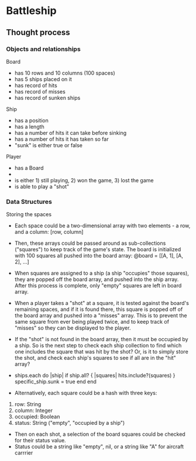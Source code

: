 # Battleship

## Thought process

### Objects and relationships
Board 
- has 10 rows and 10 columns (100 spaces)
- has 5 ships placed on it
- has record of hits 
- has record of misses
- has record of sunken ships

Ship
- has a position
- has a length
- has a number of hits it can take before sinking
- has a number of hits it has taken so far
- "sunk" is either true or false

Player
- has a Board
- 
- is either 1) still playing, 2) won the game, 3) lost the game
- is able to play a "shot"

### Data Structures

Storing the spaces
- Each space could be a two-dimensional array with two elements - a row, and a column: [row, column]
- Then, these arrays could be passed around as sub-collections ("squares") to keep track of the game's state. The board is initialized with 100 
squares all pushed into the board array:
@board = [[A, 1], [A, 2], ...] 
- When squares are assigned to a ship (a ship "occupies" those squares), they are popped off the board array, and pushed into the ship array. After this process is complete, only "empty" squares are left in board array. 
- When a player takes a "shot" at a square, 
it is tested against the board's remaining spaces, and if it is found there, this square is popped off of the board array and pushed into a "misses" array. This is to prevent the same square from ever being played twice, and to keep track of "misses" so they can be displayed to the player. 
- If the "shot" is not found in the board array, then it must be occupied by a ship. So is the next step to check each ship collection to find which one includes the square that was hit by the shot? Or, is it to simply store the shot, and check each ship's squares to see if all are in the "hit" array?
- ships.each do |ship|
    if ship.all? { |squares| hits.include?(squares) }
      specific_ship.sunk = true
    end
  end

- Alternatively, each square could be a hash with three keys:
1) row: String
2) column: Integer
3) occupied: Boolean
3) status: String ("empty", "occupied by a ship")
- Then on each shot, a selection of the board squares could be checked for their status value.
- Status could be a string like "empty", nil, or a string like "A" for aircraft carrrier